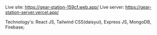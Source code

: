 Live site: https://gear-station-159cf.web.app/
Live server: https://gear-station-server.vercel.app/

Technology's: React JS, Tailwind CSS(daisyui), Express JS, MongoDB, Firebase;
